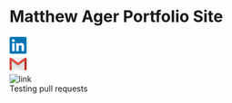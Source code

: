 <!DOCTYPE html>
<html>
<head>
<link rel="icon" type="image/x-icon" href="/Portfolio/Images/favicon.png">
<title>MA Portfolio</title>
<link rel="stylesheet" href="styles.css">
</head>
<h1>Matthew Ager Portfolio Site</h1>
<body>
<div class="linkscontainer">
    <div class="linkedin">
        <a href="https://www.linkedin.com/in/matthew-ager-83a83a23b/">
        <img src="/Images/LinkedIn_logo.png" alt="linkedin_logo" style height="30px" width="30px">
        </a>
    </div>
    <div class="email">
        <a href="mailto:mattager369@gmail.com">
        <img src="/Images/Gmail_Icon.png" alt="gmail_logo" style height="30px" width="30px">
        </a>
    </div>
</div>
<div class="hosting">
    <img src="https://dl.dropboxusercontent.com/scl/fi/l1lojl5kovm8czg322mbc/Favicon.png?rlkey=6p7qjtwfv4rl99z3b4xz0bt88&st=uvb1m5s4&dl=0" alt="link">
</div>
<div class="newitem">
    Testing pull requests
</div>
</body>
</html>
